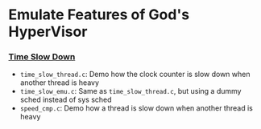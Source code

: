 # Emulate Features of God's HyperVisor

### [Time Slow Down](./time_slow_down/)

- ```time_slow_thread.c```: Demo how the clock counter is slow down when another thread is heavy
- ```time_slow_emu.c```: Same as ```time_slow_thread.c```, but using a dummy sched instead of sys sched
- ```speed_cmp.c```: Demo how a thread is slow down when another thread is heavy